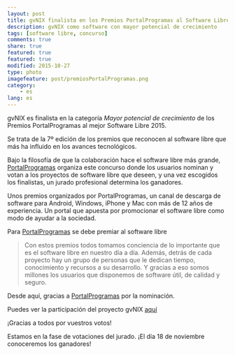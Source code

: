 ```yaml
---
layout: post
title: gvNIX finalista en los Premios PortalProgramas al Software Libre
description: gvNIX como software con mayor potencial de crecimiento
tags: [software libre, concurso]
comments: true
share: true
featured: true
featured: true
modified: 2015-10-27
type: photo
imagefeature: post/premiosPortalProgramas.png
category:
    - es
lang: es
---
```


gvNIX es finalista en la categoría _Mayor potencial de crecimiento_ de los
Premios PortalProgramas al mejor Software Libre 2015.

Se trata de la 7º edición de los premios que reconocen al software libre que más
ha influido en los avances tecnológicos.

Bajo la filosofía de que la colaboración hace el software libre más grande,
[PortalProgramas](http://www.portalprogramas.com) organiza este concurso donde
los usuarios nominan y votan a los proyectos de software libre que deseen, y
una vez escogidos los finalistas, un jurado profesional determina los ganadores.

Unos premios organizados por PortalProgramas, un canal de descarga de software
para Android, Windows, iPhone y Mac con más de 12 años de experiencia.
Un portal que apuesta por promocionar el software libre como modo de ayudar a la sociedad.

Para [PortalProgramas](http://www.portalprogramas.com) se debe premiar al software libre

>Con estos premios todos tomamos conciencia de lo importante que es el software
>libre en nuestro día a día.
>Además, detrás de cada proyecto hay un grupo de personas que le dedican tiempo,
>conocimiento y recursos a su desarrollo.
>Y gracias a eso somos millones los usuarios que disponemos de software útil,
>de calidad y seguro.


Desde aquí, gracias a [PortalProgramas](http://www.portalprogramas.com) por la nominación.

Puedes ver la participación del proyecto gvNIX [aquí](http://www.portalprogramas.com/software-libre/premios/proyecto/gvNIX)

¡Gracias a todos por vuestros votos!

Estamos en la fase de votaciones del jurado. ¡El día 18 de noviembre conoceremos los ganadores!

